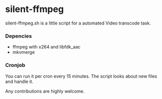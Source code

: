 # silent-ffmpeg

silent-ffmpeg.sh is a little script for a automated Video transcode task.

### Depencies

* ffmpeg with x264 and libfdk_aac
* mkvmerge

### Cronjob

You can run it per cron every 15 minutes.
The script looks about new files and handle it.



Any contributions are highly welcome.
